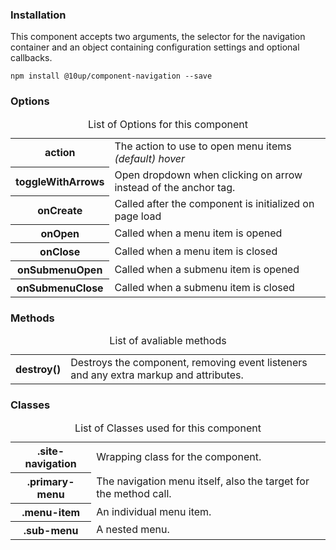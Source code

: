 <h3>Installation</h3>

<p>This component accepts two arguments, the selector for the navigation container and an object containing configuration settings and optional callbacks.</p>

<div class="u-spacing__bottom--medium">
<code>npm install @10up/component-navigation --save</code>
</div>

<h3>Options</h3>

<table class="table--code u-spacing__bottom--large">
	<caption>List of Options for this component</caption>
	<tr>
		<th class="th">action</th>
		<td class="td">The action to use to open menu items <em>(default) hover</em></td>
	</tr>
	<tr>
		<th class="th">toggleWithArrows</th>
		<td class="td">Open dropdown when clicking on arrow instead of the anchor tag.</em></td>
	</tr>
	<tr>
 		<th>onCreate</th>
 		<td>Called after the component is initialized on page load</td>
 	</tr>
	<tr>
 		<th>onOpen</th>
 		<td>Called when a menu item is opened</td>
 	</tr>
 	<tr>
 		<th>onClose</th>
 		<td>Called when a menu item is closed</td>
 	</tr>
	<tr>
 		<th>onSubmenuOpen</th>
 		<td>Called when a submenu item is opened</td>
 	</tr>
	<tr>
 		<th>onSubmenuClose</th>
 		<td>Called when a submenu item is closed</td>
 	</tr>
</table>

<h3>Methods</h3>

<table class="table--code u-spacing__bottom--large">
	<caption>List of avaliable methods</caption>
	<tr>
		<th class="th">destroy()</th>
		<td class="td">Destroys the component, removing event listeners and any extra markup and attributes.</td>
	</tr>
</table>

<h3>Classes</h3>

  <table class="table--code u-spacing__bottom--large">
	<caption>List of Classes used for this component</caption>
  	<tr>
  		<th class="th">.site-navigation</th>
  		<td class="td">Wrapping class for the component.</td>
  	</tr>
  	<tr>
  		<th>.primary-menu</th>
  		<td>The navigation menu itself, also the target for the method call.</td>
  	</tr>
  	<tr>
  		<th>.menu-item</th>
  		<td>An individual menu item.</td>
  	</tr>
 	<tr>
  		<th>.sub-menu</th>
  		<td>A nested menu.</td>
  	</tr>
  </table>
